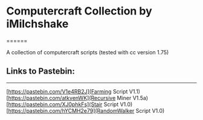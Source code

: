 # Computercraft Collection by iMilchshake
======

A collection of computercraft scripts (tested with cc version 1.75)

## Links to Pastebin:
------

[https://pastebin.com/V1e4RB2J](Farming Script V1.1)
[https://pastebin.com/atkvenWK](Recursive Miner V1.5a)
[https://pastebin.com/XJ0phkFs](Stair Script V1.0)
[https://pastebin.com/hYCMH2e79](RandomWalker Script V1.0)


